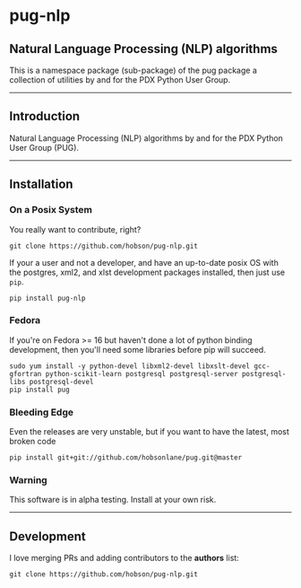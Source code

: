 # pug-nlp

## Natural Language Processing (NLP) algorithms

This is a namespace package (sub-package) of the pug package a collection of utilities by and for the PDX Python User Group.

---

## Introduction

Natural Language Processing (NLP) algorithms by and for the PDX Python User Group (PUG).

---

## Installation

### On a Posix System

You really want to contribute, right?

    git clone https://github.com/hobson/pug-nlp.git

If your a user and not a developer, and have an up-to-date posix OS with the postgres, xml2, and xlst development packages installed, then just use `pip`.

    pip install pug-nlp

### Fedora

If you're on Fedora >= 16 but haven't done a lot of python binding development, then you'll need some libraries before pip will succeed.

    sudo yum install -y python-devel libxml2-devel libxslt-devel gcc-gfortran python-scikit-learn postgresql postgresql-server postgresql-libs postgresql-devel
    pip install pug

### Bleeding Edge

Even the releases are very unstable, but if you want to have the latest, most broken code

    pip install git+git://github.com/hobsonlane/pug.git@master

### Warning

This software is in alpha testing.  Install at your own risk.

---

## Development

I love merging PRs and adding contributors to the __authors__ list:

    git clone https://github.com/hobson/pug-nlp.git


